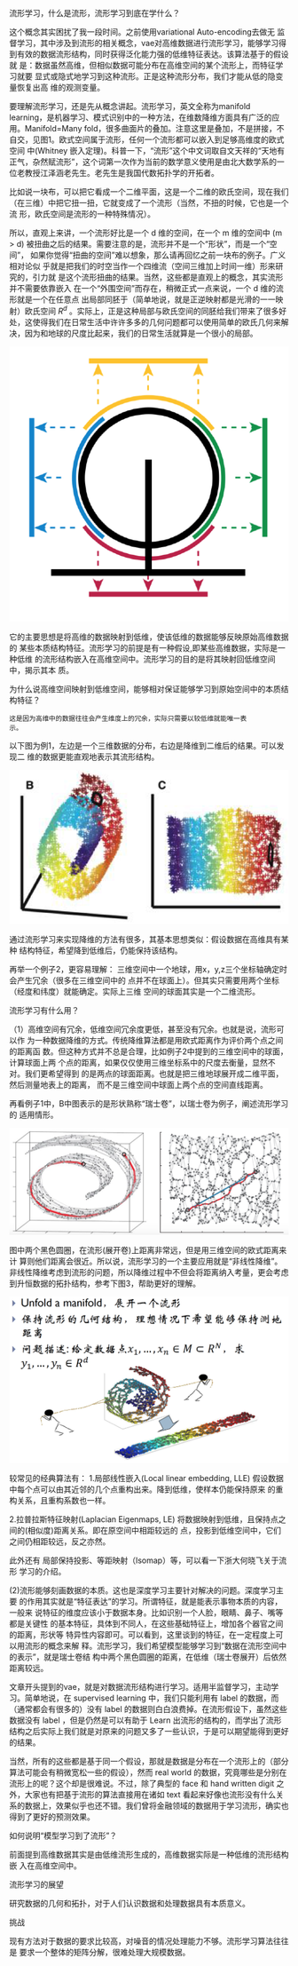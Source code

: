 流形学习，什么是流形，流形学习到底在学什么？

这个概念其实困扰了我一段时间。之前使用variational Auto-encoding去做无
	监督学习，其中涉及到流形的相关概念，vae对高维数据进行流形学习，能够学习得
	到有效的数据流形结构，同时获得泛化能力强的低维特征表达。该算法基于的假设就
	是：数据虽然高维，但相似数据可能分布在高维空间的某个流形上，而特征学习就要
	显式或隐式地学习到这种流形。正是这种流形分布，我们才能从低的隐变量恢复出高
	维的观测变量。

要理解流形学习，还是先从概念讲起。流形学习，英文全称为manifold 
	learning，是机器学习、模式识别中的一种方法，在维数降维方面具有广泛的应
	用。Manifold=Many fold，很多曲面片的叠加。注意这里是叠加，不是拼接，不
	自交，见图1。欧式空间属于流形，任何一个流形都可以嵌入到足够高维度的欧式空间
	中(Whitney 嵌入定理)。科普一下，“流形”这个中文词取自文天祥的“天地有正气，杂然赋流形”，这个词第一次作为当前的数学意义使用是由北大数学系的一位老教授江泽涵老先生。老先生是我国代数拓扑学的开拓者。
	
比如说一块布，可以把它看成一个二维平面，这是一个二维的欧氏空间，现在我们	（在三维）中把它扭一扭，它就变成了一个流形（当然，不扭的时候，它也是一个流
	形，欧氏空间是流形的一种特殊情况）。

所以，直观上来讲，一个流形好比是一个 d 维的空间，在一个 m 维的空间中 (m > d) 被扭曲之后的结果。需要注意的是，流形并不是一个“形状”，而是一个“空间”，
如果你觉得“扭曲的空间”难以想象，那么请再回忆之前一块布的例子。广义相对论似
乎就是把我们的时空当作一个四维流（空间三维加上时间一维）形来研究的，引力就
是这个流形扭曲的结果。当然，这些都是直观上的概念，其实流形并不需要依靠嵌入
在一个“外围空间”而存在，稍微正式一点来说，一个 d 维的流形就是一个在任意点
出局部同胚于（简单地说，就是正逆映射都是光滑的一一映射）欧氏空间 
$R^d$ 。实际上，正是这种局部与欧氏空间的同胚给我们带来了很多好处，这使得我们在日常生活中许许多多的几何问题都可以使用简单的欧氏几何来解决，因为和地球的尺度比起来，我们的日常生活就算是一个很小的局部。

![图1](../images/流形学习1.png)

它的主要思想是将高维的数据映射到低维，使该低维的数据能够反映原始高维数据的
	某些本质结构特征。流形学习的前提是有一种假设,即某些高维数据，实际是一种低维
	的流形结构嵌入在高维空间中。流形学习的目的是将其映射回低维空间中，揭示其本
	质。

为什么说高维空间映射到低维空间，能够相对保证能够学习到原始空间中的本质结构特征？

    这是因为高维中的数据往往会产生维度上的冗余，实际只需要以较低维就能唯一表
	示。

以下图为例1，左边是一个三维数据的分布，右边是降维到二维后的结果。可以发现二
	维的数据更能直观地表示其流形结构。

![流形学习2](../images/流形学习2.png)

通过流形学习来实现降维的方法有很多，其基本思想类似：假设数据在高维具有某种
	结构特征，希望降到低维后，仍能保持该结构。

再举一个例子2，更容易理解：
	三维空间中一个地球，用x，y,z三个坐标轴确定时会产生冗余（很多在三维空间中的
	点并不在球面上）。但其实只需要用两个坐标（经度和纬度）就能确定。实际上三维
	空间的球面其实是一个二维流形。

流形学习有什么用？

（1）高维空间有冗余，低维空间冗余度更低，甚至没有冗余。也就是说，流形可以作
	为一种数据降维的方式。传统降维算法都是用欧式距离作为评价两个点之间的距离函
	数。但这种方式并不总是合理，比如例子2中提到的三维空间中的球面，计算球面上两
	个点的距离，如果仅仅使用三维坐标系中的尺度去衡量，显然不对。我们更希望得到
	的是两点的球面距离。也就是把三维地球展开成二维平面，然后测量地表上的距离，
	而不是三维空间中球面上两个点的空间直线距离。

再看例子1中，B中图表示的是形状熟称“瑞士卷”，以瑞士卷为例子，阐述流形学习的
	适用情形。

![流形学习3](../images/流形学习3.png)

图中两个黑色圆圈，在流形(展开卷)上距离非常远，但是用三维空间的欧式距离来计
	算则他们距离会很近。所以说，流形学习的一个主要应用就是“非线性降维”。非线性降维考虑到流形的问题，所以降维过程中不但会将距离纳入考量，更会考虑到升恒数据的拓扑结构，参考下图3，帮助更好的理解。

![流形学习4](../images/流形学习4.png)

较常见的经典算法有：
	1.局部线性嵌入(Local linear embedding, LLE)
	假设数据中每个点可以由其近邻的几个点重构出来。降到低维，使样本仍能保持原来
	的重构关系，且重构系数也一样。

2.拉普拉斯特征映射(Laplacian Eigenmaps, LE)
	将数据映射到低维，且保持点之间的(相似度)距离关系。即在原空间中相距较远的
	点，投影到低维空间中，它们之间仍相距较远，反之亦然。

此外还有 局部保持投影、等距映射（Isomap）等，可以看一下浙大何晓飞关于流形
	学习的介绍。

(2)流形能够刻画数据的本质。这也是深度学习主要针对解决的问题。深度学习主要
	的作用其实就是“特征表达”的学习。所谓特征，就是能表示事物本质的内容，一般来
	说特征的维度应该小于数据本身。比如识别一个人脸，眼睛、鼻子、嘴等都是关键性
	的基本特征，具体到不同人，在这些基础特征上，增加各个器官之间的距离，形状等
	特异性内容即可。可以看到，这里谈到的特征，在一定程度上可以用流形的概念来解
	释。流形学习，我们希望模型能够学习到“数据在流形空间中的表示”，就是瑞士卷结
	构中两个黑色圆圈的距离，在低维（瑞士卷展开）后依然距离较远。

文章开头提到的vae，就是对数据流形结构进行学习。适用半监督学习，主动学习。简单地说，在 supervised learning 中，我们只能利用有 label 的数据，而（通常都会有很多的）没有 label 的数据则白白浪费掉。在流形假设下，虽然这些数据没有 label ，但是仍然是可以有助于 Learn 出流形的结构的，而学出了流形结构之后实际上我们就是对原来的问题又多了一些认识，于是可以期望能得到更好的结果。

当然，所有的这些都是基于同一个假设，那就是数据是分布在一个流形上的（部分算法可能会有稍微宽松一些的假设），然而 real world 的数据，究竟哪些是分别在流形上的呢？这个却是很难说。不过，除了典型的 face 和 hand written digit 之外，大家也有把基于流形的算法直接用在诸如 text 看起来好像也流形没有什么关系的数据上，效果似乎也还不错。我们曾将金融领域的数据用于学习流形，确实也得到了更好的预测效果。

如何说明“模型学习到了流形”？

前面提到高维数据其实是由低维流形生成的，高维数据实际是一种低维的流形结构嵌
	入在高维空间中。


流形学习的展望

研究数据的几何和拓扑，对于人们认识数据和处理数据具有本质意义。

挑战

现有方法对于数据的要求比较高，对噪音的情况处理能力不够。流形学习算法往往是
	要求一个整体的矩阵分解，很难处理大规模数据。






